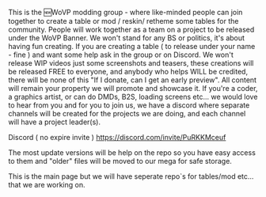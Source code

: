 This is the 🆕WoVP modding group - where like-minded people can join together to create a table or mod / reskin/ retheme some tables for the community. 
People will work together as a team on a project to be released under the WoVP Banner. We won't stand for any BS or politics, it's about having fun creating.
If you are creating a table ( to release under your name - fine ) and want some help ask in the group or on Discord.
We won't release WIP videos just some screenshots and teasers, these creations will be released FREE to everyone, and anybody who helps WILL be credited, there will be none of this "If I donate, can I get an early preview". 
All content will remain your property we will promote and showcase it.
If you're a coder, a graphics artist, or can do DMDs, B2S, loading screens etc... we would love to hear from you and for you to join us, we have a discord where separate channels will be created for the projects we are doing, 
and each channel will have a project leader(s).

Discord ( no expire invite )
https://discord.com/invite/PuRKKMceuf 

The most update versions will be help on the repo so you have easy access to them and "older" files will be moved to our mega for safe storage.

This is the main page but we will have seperate repo`s for tables/mod etc... that we are working on.

